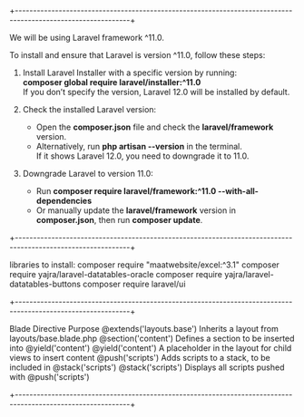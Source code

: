 +-------------------------------------------------------------------------------------------------------------+

We will be using Laravel framework ^11.0.  

To install and ensure that Laravel is version ^11.0, follow these steps:  

1. Install Laravel Installer with a specific version by running:  
   **composer global require laravel/installer:^11.0**  
   If you don’t specify the version, Laravel 12.0 will be installed by default.  

2. Check the installed Laravel version:  
   - Open the **composer.json** file and check the **laravel/framework** version.  
   - Alternatively, run **php artisan --version** in the terminal.  
   If it shows Laravel 12.0, you need to downgrade it to 11.0.  

3. Downgrade Laravel to version 11.0:  
   - Run **composer require laravel/framework:^11.0 --with-all-dependencies**  
   - Or manually update the **laravel/framework** version in **composer.json**, then run **composer update**.

+-------------------------------------------------------------------------------------------------------------+

   libraries to install:
   composer require "maatwebsite/excel:^3.1"
   composer require yajra/laravel-datatables-oracle
   composer require yajra/laravel-datatables-buttons
   composer require laravel/ui

+-------------------------------------------------------------------------------------------------------------+

Blade Directive	Purpose
@extends('layouts.base')	Inherits a layout from layouts/base.blade.php
@section('content')	Defines a section to be inserted into @yield('content')
@yield('content')	A placeholder in the layout for child views to insert content
@push('scripts')	Adds scripts to a stack, to be included in @stack('scripts')
@stack('scripts')	Displays all scripts pushed with @push('scripts')

+-------------------------------------------------------------------------------------------------------------+


